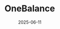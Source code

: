---  
layout: startup_page  
title: "OneBalance"  
id: "onebalance.io"  
permalink: "/onebalanceonebalance.io06112025/"  
website: "http://www.onebalance.io/"  
funding_round: "Series A"  
funding_amount: "$20M"  
investors: "cyberFund, Blockchain Capital, Mirana Ventures (Bybit), L2IV"  
about: "OneBalance is a developer platform that addresses fragmented onchain user experience in the crypto space. It offers a \"OneBalance Toolkit\" utilizing \"Resource Locks\" technology, enabling developers and fintechs to access any token on any blockchain through a single integration, creating seamless interactions across all blockchains."  
markets: "Developer Tools, Blockchain, Fintech, Cryptocurrency, Internet"  
hq: "George Town, Midland, Cayman Islands, North America"  
founded_year: "2024"  
linkedin: "https://www.linkedin.com/company/onebalance-io/"  
twitter: "https://twitter.com/OneBalance_io"  
instagram: ""  
facebook: ""  
crunchbase: "https://www.crunchbase.com/organization/onebalance"  
pitchbook: "https://pitchbook.com/profiles/company/639919-27"  

date_display: "11-Jun-2025"  
date: "2025-06-11"

# SEO Optimization  
meta_title: "OneBalance - Series A Funding ($20M)"  
meta_description: "OneBalance, OneBalance is a developer platform that addresses fragmented onchain user experience in the crypto space. It offers a \"OneBalance Toolkit\" utilizing..."  
meta_keywords: "OneBalance, Developer Tools, Blockchain, Fintech, Cryptocurrency, Internet, Series A funding"  
canonical_url: "https://startup.projectstartups.com/onebalanceonebalance.io06112025/"  
---